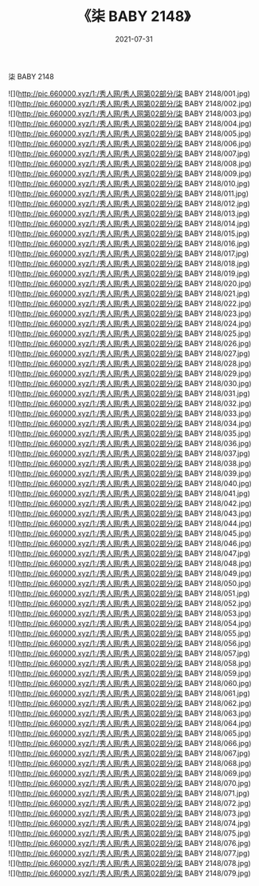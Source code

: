 ﻿---
layout: post
title:  《柒 BABY 2148》
date:   2021-07-31
img: http://pic.660000.xyz/1:/秀人网/秀人网第02部分/柒 BABY 2148/000.jpg
categories: [美女, 清纯, 唯美]
---

柒 BABY 2148

  ![](http://pic.660000.xyz/1:/秀人网/秀人网第02部分/柒 BABY 2148/001.jpg) <br> ![](http://pic.660000.xyz/1:/秀人网/秀人网第02部分/柒 BABY 2148/002.jpg) <br> ![](http://pic.660000.xyz/1:/秀人网/秀人网第02部分/柒 BABY 2148/003.jpg) <br> ![](http://pic.660000.xyz/1:/秀人网/秀人网第02部分/柒 BABY 2148/004.jpg) <br> ![](http://pic.660000.xyz/1:/秀人网/秀人网第02部分/柒 BABY 2148/005.jpg) <br> ![](http://pic.660000.xyz/1:/秀人网/秀人网第02部分/柒 BABY 2148/006.jpg) <br> ![](http://pic.660000.xyz/1:/秀人网/秀人网第02部分/柒 BABY 2148/007.jpg) <br> ![](http://pic.660000.xyz/1:/秀人网/秀人网第02部分/柒 BABY 2148/008.jpg) <br> ![](http://pic.660000.xyz/1:/秀人网/秀人网第02部分/柒 BABY 2148/009.jpg) <br> ![](http://pic.660000.xyz/1:/秀人网/秀人网第02部分/柒 BABY 2148/010.jpg) <br> ![](http://pic.660000.xyz/1:/秀人网/秀人网第02部分/柒 BABY 2148/011.jpg) <br> ![](http://pic.660000.xyz/1:/秀人网/秀人网第02部分/柒 BABY 2148/012.jpg) <br> ![](http://pic.660000.xyz/1:/秀人网/秀人网第02部分/柒 BABY 2148/013.jpg) <br> ![](http://pic.660000.xyz/1:/秀人网/秀人网第02部分/柒 BABY 2148/014.jpg) <br> ![](http://pic.660000.xyz/1:/秀人网/秀人网第02部分/柒 BABY 2148/015.jpg) <br> ![](http://pic.660000.xyz/1:/秀人网/秀人网第02部分/柒 BABY 2148/016.jpg) <br> ![](http://pic.660000.xyz/1:/秀人网/秀人网第02部分/柒 BABY 2148/017.jpg) <br> ![](http://pic.660000.xyz/1:/秀人网/秀人网第02部分/柒 BABY 2148/018.jpg) <br> ![](http://pic.660000.xyz/1:/秀人网/秀人网第02部分/柒 BABY 2148/019.jpg) <br> ![](http://pic.660000.xyz/1:/秀人网/秀人网第02部分/柒 BABY 2148/020.jpg) <br> ![](http://pic.660000.xyz/1:/秀人网/秀人网第02部分/柒 BABY 2148/021.jpg) <br> ![](http://pic.660000.xyz/1:/秀人网/秀人网第02部分/柒 BABY 2148/022.jpg) <br> ![](http://pic.660000.xyz/1:/秀人网/秀人网第02部分/柒 BABY 2148/023.jpg) <br> ![](http://pic.660000.xyz/1:/秀人网/秀人网第02部分/柒 BABY 2148/024.jpg) <br> ![](http://pic.660000.xyz/1:/秀人网/秀人网第02部分/柒 BABY 2148/025.jpg) <br> ![](http://pic.660000.xyz/1:/秀人网/秀人网第02部分/柒 BABY 2148/026.jpg) <br> ![](http://pic.660000.xyz/1:/秀人网/秀人网第02部分/柒 BABY 2148/027.jpg) <br> ![](http://pic.660000.xyz/1:/秀人网/秀人网第02部分/柒 BABY 2148/028.jpg) <br> ![](http://pic.660000.xyz/1:/秀人网/秀人网第02部分/柒 BABY 2148/029.jpg) <br> ![](http://pic.660000.xyz/1:/秀人网/秀人网第02部分/柒 BABY 2148/030.jpg) <br> ![](http://pic.660000.xyz/1:/秀人网/秀人网第02部分/柒 BABY 2148/031.jpg) <br> ![](http://pic.660000.xyz/1:/秀人网/秀人网第02部分/柒 BABY 2148/032.jpg) <br> ![](http://pic.660000.xyz/1:/秀人网/秀人网第02部分/柒 BABY 2148/033.jpg) <br> ![](http://pic.660000.xyz/1:/秀人网/秀人网第02部分/柒 BABY 2148/034.jpg) <br> ![](http://pic.660000.xyz/1:/秀人网/秀人网第02部分/柒 BABY 2148/035.jpg) <br> ![](http://pic.660000.xyz/1:/秀人网/秀人网第02部分/柒 BABY 2148/036.jpg) <br> ![](http://pic.660000.xyz/1:/秀人网/秀人网第02部分/柒 BABY 2148/037.jpg) <br> ![](http://pic.660000.xyz/1:/秀人网/秀人网第02部分/柒 BABY 2148/038.jpg) <br> ![](http://pic.660000.xyz/1:/秀人网/秀人网第02部分/柒 BABY 2148/039.jpg) <br> ![](http://pic.660000.xyz/1:/秀人网/秀人网第02部分/柒 BABY 2148/040.jpg) <br> ![](http://pic.660000.xyz/1:/秀人网/秀人网第02部分/柒 BABY 2148/041.jpg) <br> ![](http://pic.660000.xyz/1:/秀人网/秀人网第02部分/柒 BABY 2148/042.jpg) <br> ![](http://pic.660000.xyz/1:/秀人网/秀人网第02部分/柒 BABY 2148/043.jpg) <br> ![](http://pic.660000.xyz/1:/秀人网/秀人网第02部分/柒 BABY 2148/044.jpg) <br> ![](http://pic.660000.xyz/1:/秀人网/秀人网第02部分/柒 BABY 2148/045.jpg) <br> ![](http://pic.660000.xyz/1:/秀人网/秀人网第02部分/柒 BABY 2148/046.jpg) <br> ![](http://pic.660000.xyz/1:/秀人网/秀人网第02部分/柒 BABY 2148/047.jpg) <br> ![](http://pic.660000.xyz/1:/秀人网/秀人网第02部分/柒 BABY 2148/048.jpg) <br> ![](http://pic.660000.xyz/1:/秀人网/秀人网第02部分/柒 BABY 2148/049.jpg) <br> ![](http://pic.660000.xyz/1:/秀人网/秀人网第02部分/柒 BABY 2148/050.jpg) <br> ![](http://pic.660000.xyz/1:/秀人网/秀人网第02部分/柒 BABY 2148/051.jpg) <br> ![](http://pic.660000.xyz/1:/秀人网/秀人网第02部分/柒 BABY 2148/052.jpg) <br> ![](http://pic.660000.xyz/1:/秀人网/秀人网第02部分/柒 BABY 2148/053.jpg) <br> ![](http://pic.660000.xyz/1:/秀人网/秀人网第02部分/柒 BABY 2148/054.jpg) <br> ![](http://pic.660000.xyz/1:/秀人网/秀人网第02部分/柒 BABY 2148/055.jpg) <br> ![](http://pic.660000.xyz/1:/秀人网/秀人网第02部分/柒 BABY 2148/056.jpg) <br> ![](http://pic.660000.xyz/1:/秀人网/秀人网第02部分/柒 BABY 2148/057.jpg) <br> ![](http://pic.660000.xyz/1:/秀人网/秀人网第02部分/柒 BABY 2148/058.jpg) <br> ![](http://pic.660000.xyz/1:/秀人网/秀人网第02部分/柒 BABY 2148/059.jpg) <br> ![](http://pic.660000.xyz/1:/秀人网/秀人网第02部分/柒 BABY 2148/060.jpg) <br> ![](http://pic.660000.xyz/1:/秀人网/秀人网第02部分/柒 BABY 2148/061.jpg) <br> ![](http://pic.660000.xyz/1:/秀人网/秀人网第02部分/柒 BABY 2148/062.jpg) <br> ![](http://pic.660000.xyz/1:/秀人网/秀人网第02部分/柒 BABY 2148/063.jpg) <br> ![](http://pic.660000.xyz/1:/秀人网/秀人网第02部分/柒 BABY 2148/064.jpg) <br> ![](http://pic.660000.xyz/1:/秀人网/秀人网第02部分/柒 BABY 2148/065.jpg) <br> ![](http://pic.660000.xyz/1:/秀人网/秀人网第02部分/柒 BABY 2148/066.jpg) <br> ![](http://pic.660000.xyz/1:/秀人网/秀人网第02部分/柒 BABY 2148/067.jpg) <br> ![](http://pic.660000.xyz/1:/秀人网/秀人网第02部分/柒 BABY 2148/068.jpg) <br> ![](http://pic.660000.xyz/1:/秀人网/秀人网第02部分/柒 BABY 2148/069.jpg) <br> ![](http://pic.660000.xyz/1:/秀人网/秀人网第02部分/柒 BABY 2148/070.jpg) <br> ![](http://pic.660000.xyz/1:/秀人网/秀人网第02部分/柒 BABY 2148/071.jpg) <br> ![](http://pic.660000.xyz/1:/秀人网/秀人网第02部分/柒 BABY 2148/072.jpg) <br> ![](http://pic.660000.xyz/1:/秀人网/秀人网第02部分/柒 BABY 2148/073.jpg) <br> ![](http://pic.660000.xyz/1:/秀人网/秀人网第02部分/柒 BABY 2148/074.jpg) <br> ![](http://pic.660000.xyz/1:/秀人网/秀人网第02部分/柒 BABY 2148/075.jpg) <br> ![](http://pic.660000.xyz/1:/秀人网/秀人网第02部分/柒 BABY 2148/076.jpg) <br> ![](http://pic.660000.xyz/1:/秀人网/秀人网第02部分/柒 BABY 2148/077.jpg) <br> ![](http://pic.660000.xyz/1:/秀人网/秀人网第02部分/柒 BABY 2148/078.jpg) <br> ![](http://pic.660000.xyz/1:/秀人网/秀人网第02部分/柒 BABY 2148/079.jpg) <br>